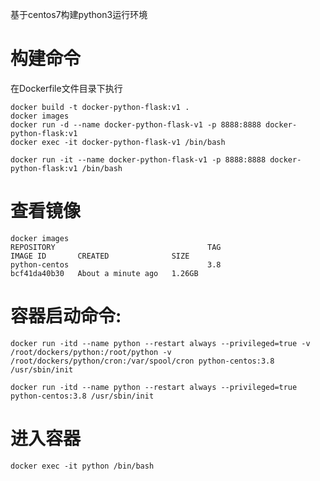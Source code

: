 基于centos7构建python3运行环境

# 构建命令

在Dockerfile文件目录下执行 
```shell script
docker build -t docker-python-flask:v1 .
docker images
docker run -d --name docker-python-flask-v1 -p 8888:8888 docker-python-flask:v1
docker exec -it docker-python-flask-v1 /bin/bash
```
```shell script
docker run -it --name docker-python-flask-v1 -p 8888:8888 docker-python-flask:v1 /bin/bash
```

# 查看镜像
```shell script
docker images
REPOSITORY                                  TAG                                                     IMAGE ID       CREATED              SIZE
python-centos                               3.8                                                     bcf41da40b30   About a minute ago   1.26GB
```

# 容器启动命令: 
```shell script
docker run -itd --name python --restart always --privileged=true -v /root/dockers/python:/root/python -v /root/dockers/python/cron:/var/spool/cron python-centos:3.8 /usr/sbin/init
```
```shell script
docker run -itd --name python --restart always --privileged=true python-centos:3.8 /usr/sbin/init

```
# 进入容器
```shell script
docker exec -it python /bin/bash
```

